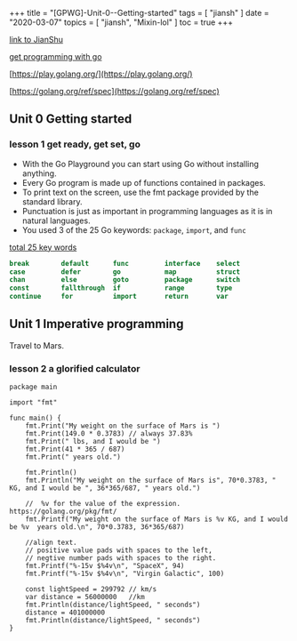 +++
title = "[GPWG]-Unit-0--Getting-started"
tags = [
    "jiansh"
]
date = "2020-03-07"
topics = [
    "jiansh",
    "Mixin-lol"
]
toc = true
+++

[link to JianShu](https://www.jianshu.com/p/73f5047d9890)

[get programming with go](https://livebook.manning.com/book/get-programming-with-go)

[https://play.golang.org/](https://play.golang.org/)

[https://golang.org/ref/spec](https://golang.org/ref/spec)


## Unit 0 Getting started
### lesson 1 get ready, get set, go

* With the Go Playground you can start using Go without installing anything.
* Every Go program is made up of functions contained in packages.
* To print text on the screen, use the fmt package provided by the standard library.
* Punctuation is just as important in programming languages as it is in natural languages.
* You used 3 of the 25 Go keywords: `package`, `import`, and `func`

[total 25 key words](https://golang.org/ref/spec#Keywords) 

```go
break        default      func         interface    select
case         defer        go           map          struct
chan         else         goto         package      switch
const        fallthrough  if           range        type
continue     for          import       return       var
```

## Unit 1 Imperative programming
Travel to Mars.
### lesson 2 a glorified calculator

```
package main

import "fmt"

func main() {
	fmt.Print("My weight on the surface of Mars is ")
	fmt.Print(149.0 * 0.3783) // always 37.83%
	fmt.Print(" lbs, and I would be ")
	fmt.Print(41 * 365 / 687)
	fmt.Print(" years old.")

	fmt.Println()
	fmt.Println("My weight on the surface of Mars is", 70*0.3783, " KG, and I would be ", 36*365/687, " years old.")

	//  %v for the value of the expression. https://golang.org/pkg/fmt/
	fmt.Printf("My weight on the surface of Mars is %v KG, and I would be %v  years old.\n", 70*0.3783, 36*365/687)

	//align text.
	// positive value pads with spaces to the left,
	// negtive number pads with spaces to the right.
	fmt.Printf("%-15v $%4v\n", "SpaceX", 94)
	fmt.Printf("%-15v $%4v\n", "Virgin Galactic", 100)

	const lightSpeed = 299792 // km/s
	var distance = 56000000   //km
	fmt.Println(distance/lightSpeed, " seconds")
	distance = 401000000
	fmt.Println(distance/lightSpeed, " seconds")
}


```

